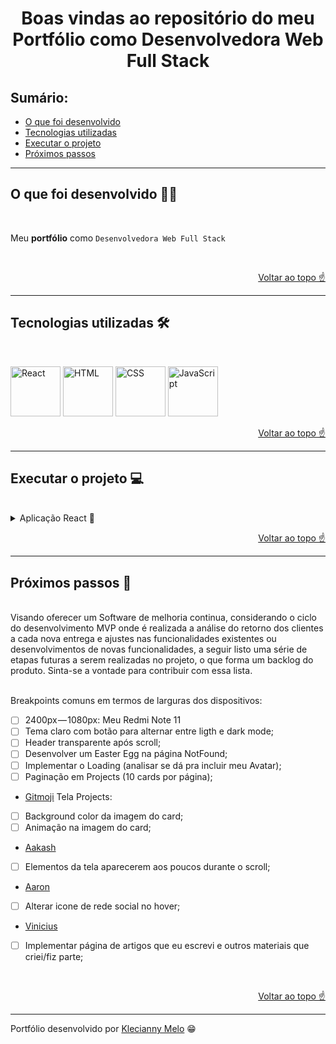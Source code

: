 <h1 id="top" align="center">Boas vindas ao repositório do meu Portfólio como Desenvolvedora Web Full Stack </h1>

<h2>Sumário:</h2>

- [O que foi desenvolvido](#summary)
- [Tecnologias utilizadas](#tech)
- [Executar o projeto](#execute)
- [Próximos passos](#nextSteps)

---

<h2 id="summary">O que foi desenvolvido 👩‍💻</h2>

<br>

Meu **portfólio** como `Desenvolvedora Web Full Stack`

<br>

<p align="right"><a href="#top">Voltar ao topo ☝</a></p>

---

<h2 id="tech">Tecnologias utilizadas 🛠</h2>

<br>

<img title="React" alt="React" height="80" width="80" src="https://cdn.jsdelivr.net/gh/devicons/devicon/icons/react/react-original.svg" /> <img title="HTML" alt="HTML" height="80" width="80" src="https://cdn.jsdelivr.net/gh/devicons/devicon/icons/html5/html5-original.svg" /> <img title="CSS" alt="CSS" height="80" width="80" src="https://cdn.jsdelivr.net/gh/devicons/devicon/icons/css3/css3-original.svg" /> <img title="JavaScript" alt="JavaScript" height="80" width="80" src="https://cdn.jsdelivr.net/gh/devicons/devicon/icons/javascript/javascript-original.svg" />
          
<p align="right"><a href="#top">Voltar ao topo ☝</a></p>

---

<h2 id="execute">Executar o projeto 💻</h2>

<br>

<details><summary>Aplicação React 🎉</summary>
<p>
Para instalar as dependências e iniciar a aplicação React, execute os comandos na ordem a seguir:

```bash
  cd src
```

```bash
  cd portfolio
```

```bash
  cd npm install
```

```bash
  cd npm start
```

</p>
</details>

<p align="right"><a href="#top">Voltar ao topo ☝</a></p>

---

<h2 id="nextSteps">Próximos passos 🚀</h2>

<br>
Visando oferecer um Software de melhoria continua, considerando o ciclo do desenvolvimento MVP onde é realizada a análise do retorno dos clientes a cada nova entrega e ajustes nas funcionalidades existentes ou desenvolvimentos de novas funcionalidades, a seguir listo uma série de etapas futuras a serem realizadas no projeto, o que forma um backlog do produto. Sinta-se a vontade para contribuir com essa lista.
<br>
<br>

Breakpoints comuns em termos de larguras dos dispositivos:
- [ ] 2400px — 1080px: Meu Redmi Note 11
- [ ] Tema claro com botão para alternar entre ligth e dark mode;
- [ ] Header transparente após scroll;
- [ ] Desenvolver um Easter Egg na página NotFound;
- [ ] Implementar o Loading (analisar se dá pra incluir meu Avatar);
- [ ] Paginação em Projects (10 cards por página);

- [Gitmoji](https://gitmoji.dev/)
Tela Projects:
- [ ] Background color da imagem do card;
- [ ] Animação na imagem do card;

- [Aakash](https://aakash-sharma.netlify.app/)
- [ ] Elementos da tela aparecerem aos poucos durante o scroll;

- [Aaron](https://www.aarondunphy.com/)
- [ ] Alterar icone de rede social no hover;

- [Vinicius](https://portfolio-jade-omega-61.vercel.app/)
- [ ] Implementar página de artigos que eu escrevi e outros materiais que criei/fiz parte;

<br>

<p align="right"><a href="#top">Voltar ao topo ☝</a></p>

---

Portfólio desenvolvido por [Klecianny Melo](https://www.linkedin.com/in/kecbm/) 😁
